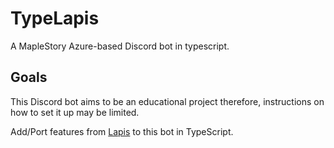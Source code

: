 # TypeLapis
A MapleStory Azure-based Discord bot in typescript.

## Goals
This Discord bot aims to be an educational project therefore, instructions on how to set it up may be limited.

Add/Port features from [Lapis](https://github.com/TEAM-SPIRIT-Productions/Lapis) to this bot in TypeScript.
